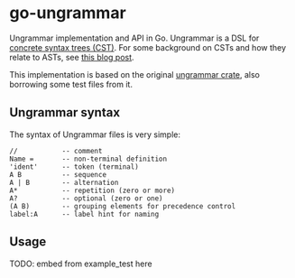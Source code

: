 # go-ungrammar

Ungrammar implementation and API in Go. Ungrammar is a DSL for
[concrete syntax trees (CST)](https://en.wikipedia.org/wiki/Parse_tree). For some
background on CSTs and how they relate to ASTs,
see [this blog post](https://eli.thegreenplace.net/2009/02/16/abstract-vs-concrete-syntax-trees/).

This implementation is based on the original
[ungrammar crate](https://github.com/rust-analyzer/ungrammar/), also borrowing
some test files from it.

## Ungrammar syntax

The syntax of Ungrammar files is very simple:

```
//           -- comment
Name =       -- non-terminal definition
'ident'      -- token (terminal)
A B          -- sequence
A | B        -- alternation
A*           -- repetition (zero or more)
A?           -- optional (zero or one)
(A B)        -- grouping elements for precedence control
label:A      -- label hint for naming
```

## Usage

TODO: embed from example_test here
